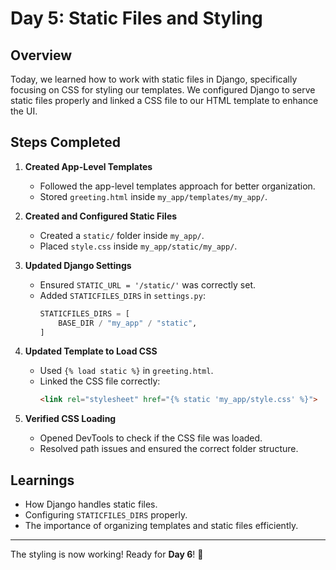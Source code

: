 # Day 5: Static Files and Styling

## Overview
Today, we learned how to work with static files in Django, specifically focusing on CSS for styling our templates. We configured Django to serve static files properly and linked a CSS file to our HTML template to enhance the UI.

## Steps Completed

1. **Created App-Level Templates**
   - Followed the app-level templates approach for better organization.
   - Stored `greeting.html` inside `my_app/templates/my_app/`.

2. **Created and Configured Static Files**
   - Created a `static/` folder inside `my_app/`.
   - Placed `style.css` inside `my_app/static/my_app/`.

3. **Updated Django Settings**
   - Ensured `STATIC_URL = '/static/'` was correctly set.
   - Added `STATICFILES_DIRS` in `settings.py`:
     ```python
     STATICFILES_DIRS = [
         BASE_DIR / "my_app" / "static",
     ]
     ```

4. **Updated Template to Load CSS**
   - Used `{% load static %}` in `greeting.html`.
   - Linked the CSS file correctly:
     ```html
     <link rel="stylesheet" href="{% static 'my_app/style.css' %}">
     ```

5. **Verified CSS Loading**
   - Opened DevTools to check if the CSS file was loaded.
   - Resolved path issues and ensured the correct folder structure.

## Learnings
- How Django handles static files.
- Configuring `STATICFILES_DIRS` properly.
- The importance of organizing templates and static files efficiently.

---

The styling is now working! Ready for **Day 6**! 🚀
